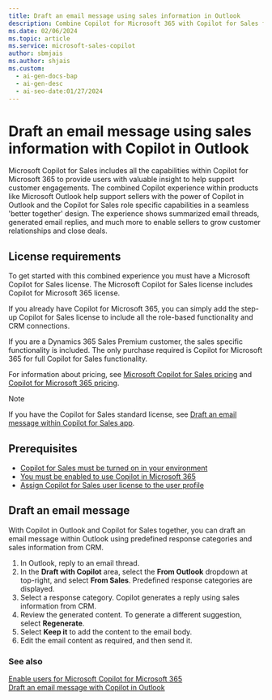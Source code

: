 ```yaml
---
title: Draft an email message using sales information in Outlook
description: Combine Copilot for Microsoft 365 with Copilot for Sales for a seamless and powerful sales experience in Outlook
ms.date: 02/06/2024
ms.topic: article
ms.service: microsoft-sales-copilot
author: sbmjais
ms.author: shjais
ms.custom:
  - ai-gen-docs-bap
  - ai-gen-desc
  - ai-seo-date:01/27/2024
---
```


# Draft an email message using sales information with Copilot in Outlook

Microsoft Copilot for Sales includes all the capabilities within Copilot for Microsoft 365 to provide users with valuable insight to help support customer engagements. The combined Copilot experience within products like Microsoft Outlook help support sellers with the power of Copilot in Outlook and the Copilot for Sales role specific capabilities in a seamless 'better together' design. The experience shows summarized email threads, generated email replies, and much more to enable sellers to grow customer relationships and close deals.

## License requirements

To get started with this combined experience you must have a Microsoft Copilot for Sales license. The Microsoft Copilot for Sales license includes Copilot for Microsoft 365 license.

If you already have Copilot for Microsoft 365, you can simply add the step-up Copilot for Sales license to include all the role-based functionality and CRM connections.

If you are a Dynamics 365 Sales Premium customer, the sales specific functionality is included. The only purchase required is Copilot for Microsoft 365 for full Copilot for Sales functionality.

For information about pricing, see [Microsoft Copilot for Sales pricing](https://www.microsoft.com/ai/microsoft-sales-copilot#featuresandpricing) and [Copilot for Microsoft 365 pricing](https://www.microsoft.com/microsoft-365/enterprise/copilot-for-microsoft-365#Pricing).

> [!NOTE]
> If you have the Copilot for Sales standard license, see [Draft an email message within Copilot for Sales app](use-copilot-kickstart-email-messages.md).

## Prerequisites

- [Copilot for Sales must be turned on in your environment](suggested-replies.md)
- [You must be enabled to use Copilot in Microsoft 365](/microsoft-365-copilot/microsoft-365-copilot-enable-users)
- [Assign Copilot for Sales user license to the user profile](/microsoft-365/admin/manage/assign-licenses-to-users?view=o365-worldwide&preserve-view=true)


## Draft an email message

With Copilot in Outlook and Copilot for Sales together, you can draft an email message within Outlook using predefined response categories and sales information from CRM.

1.	In Outlook, reply to an email thread.
2.	In the **Draft with Copilot** area, select the **From Outlook** dropdown at top-right, and select **From Sales**. Predefined response categories are displayed.
3.	Select a response category. Copilot generates a reply using sales information from CRM.
4.	Review the generated content. To generate a different suggestion, select **Regenerate**.
5.	Select **Keep it** to add the content to the email body.
6.	Edit the email content as required, and then send it.


### See also

[Enable users for Microsoft Copilot for Microsoft 365](/microsoft-365-copilot/microsoft-365-copilot-enable-users) <br>
[Draft an email message with Copilot in Outlook](https://support.microsoft.com/office/draft-an-email-message-with-copilot-in-outlook-3eb1d053-89b8-491c-8a6e-746015238d9b)



